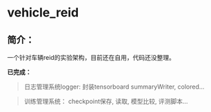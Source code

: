 # vehicle_reid
## 简介：
一个针对车辆reid的实验架构，目前还在自用，代码还没整理。

**已完成：** 
> 日志管理系统logger: 封装tensorboard summaryWriter, colored...

> 训练管理系统： checkpoint保存, 读取, 模型比较, 评测脚本...
